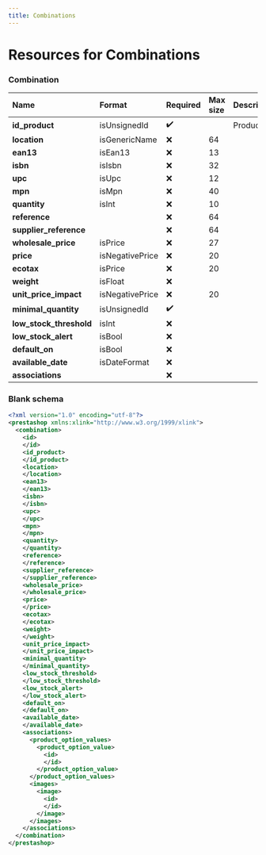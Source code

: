 ```yaml
---
title: Combinations
---
```


# Resources for Combinations

### Combination

|          Name           |     Format      | Required | Max size | Description |
| :---------------------- | :-------------- | :------- | :------- | :---------- |
| **id_product**          | isUnsignedId    | ✔️       |          | Product ID  |
| **location**            | isGenericName   | ❌        | 64       |             |
| **ean13**               | isEan13         | ❌        | 13       |             |
| **isbn**                | isIsbn          | ❌        | 32       |             |
| **upc**                 | isUpc           | ❌        | 12       |             |
| **mpn**                 | isMpn           | ❌        | 40       |             |
| **quantity**            | isInt           | ❌        | 10       |             |
| **reference**           |                 | ❌        | 64       |             |
| **supplier_reference**  |                 | ❌        | 64       |             |
| **wholesale_price**     | isPrice         | ❌        | 27       |             |
| **price**               | isNegativePrice | ❌        | 20       |             |
| **ecotax**              | isPrice         | ❌        | 20       |             |
| **weight**              | isFloat         | ❌        |          |             |
| **unit_price_impact**   | isNegativePrice | ❌        | 20       |             |
| **minimal_quantity**    | isUnsignedId    | ✔️       |          |             |
| **low_stock_threshold** | isInt           | ❌        |          |             |
| **low_stock_alert**     | isBool          | ❌        |          |             |
| **default_on**          | isBool          | ❌        |          |             |
| **available_date**      | isDateFormat    | ❌        |          |             |
| **associations**        |                 | ❌        |          |             |


### Blank schema

```xml
<?xml version="1.0" encoding="utf-8"?>
<prestashop xmlns:xlink="http://www.w3.org/1999/xlink">
  <combination>
    <id>
    </id>
    <id_product>
    </id_product>
    <location>
    </location>
    <ean13>
    </ean13>
    <isbn>
    </isbn>
    <upc>
    </upc>
    <mpn>
    </mpn>
    <quantity>
    </quantity>
    <reference>
    </reference>
    <supplier_reference>
    </supplier_reference>
    <wholesale_price>
    </wholesale_price>
    <price>
    </price>
    <ecotax>
    </ecotax>
    <weight>
    </weight>
    <unit_price_impact>
    </unit_price_impact>
    <minimal_quantity>
    </minimal_quantity>
    <low_stock_threshold>
    </low_stock_threshold>
    <low_stock_alert>
    </low_stock_alert>
    <default_on>
    </default_on>
    <available_date>
    </available_date>
    <associations>
      <product_option_values>
        <product_option_value>
          <id>
          </id>
        </product_option_value>
      </product_option_values>
      <images>
        <image>
          <id>
          </id>
        </image>
      </images>
    </associations>
  </combination>
</prestashop>
```

